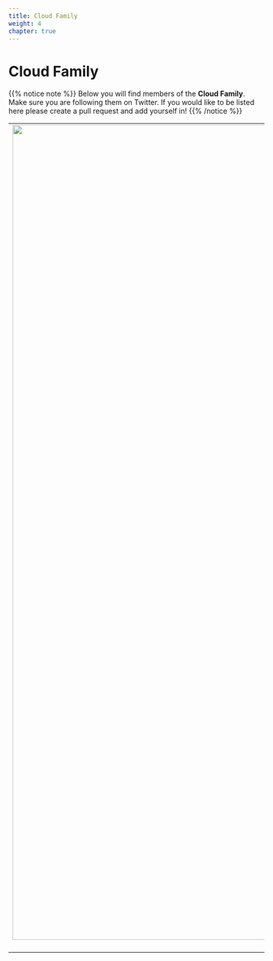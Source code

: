 ```yaml
---
title: Cloud Family
weight: 4
chapter: true
---
```


# **Cloud Family**

{{% notice note %}}
Below you will find members of the **Cloud Family**. Make sure you are following them on Twitter. If you would like to be listed here please create a pull request and add yourself in!
{{% /notice %}}


| | | |
|:-------------------------:|:-------------------------:|:-------------------------:|
|<img width="1604" alt="Pixel_Robots twitter" src="https://pbs.twimg.com/profile_images/1043531955663441920/f18UgQmC_400x400.jpg">  [@pixel_robots](https://twitter.com/Pixel_Robots) |  <img width="1604" alt="Gregor_Suttie Twitter" src="https://pbs.twimg.com/profile_images/1227622189240901632/CP0m0ANh_400x400.jpg"> [@gregor_suttie](https://twitter.com/gregor_suttie)|<img width="1604" alt="This could be you!" src="https://cdn1.iconfinder.com/data/icons/flat-business-icons/128/user-512.png"> [@CouldBeYou](https://twitter.com)|